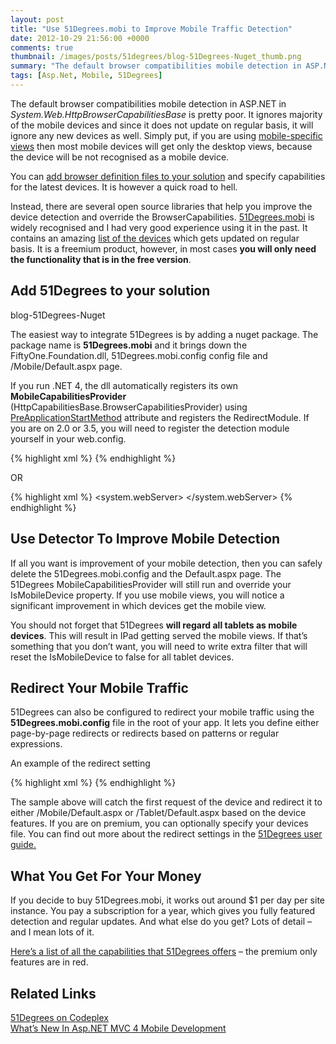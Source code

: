 ```yaml
---
layout: post
title: "Use 51Degrees.mobi to Improve Mobile Traffic Detection"
date: 2012-10-29 21:56:00 +0000
comments: true
thumbnail: /images/posts/51degrees/blog-51Degrees-Nuget_thumb.png
summary: "The default browser compatibilities mobile detection in ASP.NET in System.Web.HttpBrowserCapabilitiesBase is pretty poor. It ignores majority of the mobile devices and since it does not update on regular basis, it will ignore any new devices as well. Simply put, if you are using mobile-specific views then most mobile devices will get only the desktop views, because the device will be not recognised as a mobile device."
tags: [Asp.Net, Mobile, 51Degrees]
---
```


The default browser compatibilities mobile detection in ASP.NET in *System.Web.HttpBrowserCapabilitiesBase* is pretty poor. It ignores majority of the mobile devices and since it does not update on regular basis, it will ignore any new devices as well. Simply put, if you are using [mobile-specific views](http://msdn.microsoft.com/en-us/magazine/hh975347.aspx) then most mobile devices will get only the desktop views, because the device will be not recognised as a mobile device.

You can [add browser definition files to your solution](http://forums.asp.net/t/955969.aspx/1) and specify capabilities for the latest devices. It is however a quick road to hell.

Instead, there are several open source libraries that help you improve the device detection and override the BrowserCapabilities. [51Degrees.mobi](http://51degrees.codeplex.com/) is widely recognised and I had very good experience using it in the past. It contains an amazing [list of the devices](http://51degrees.mobi/Products/DeviceData/DeviceExplorer.aspx) which gets updated on regular basis. It is a freemium product, however, in most cases **you will only need the functionality that is in the free version**.

Add 51Degrees to your solution
-------------------

blog-51Degrees-Nuget

The easiest way to integrate 51Degrees is by adding a nuget package. The package name is **51Degrees.mobi** and it brings down the FiftyOne.Foundation.dll, 51Degrees.mobi.config config file and /Mobile/Default.aspx page.

If you run .NET 4, the dll automatically registers its own **MobileCapabilitiesProvider** (HttpCapabilitiesBase.BrowserCapabilitiesProvider) using [PreApplicationStartMethod](http://msdn.microsoft.com/en-us/library/system.web.preapplicationstartmethodattribute.aspx) attribute and registers the RedirectModule. If you are on 2.0 or 3.5, you will need to register the detection module yourself in your web.config.

{% highlight xml %}
<httpModules>
    <add name="Detector" type="FiftyOne.Foundation.Mobile.Detection.DetectorModule, FiftyOne.Foundation"/>
</httpModules>
{% endhighlight %} 

OR

{% highlight xml %}
<system.webServer>
    <modules>
    <remove name="Detector"/>
    <add name="Detector" type="FiftyOne.Foundation.Mobile.Detection.DetectorModule, FiftyOne.Foundation"/>
    </modules>
</system.webServer>
{% endhighlight %} 

Use Detector To Improve Mobile Detection
-------------------

If all you want is improvement of your mobile detection, then you can safely delete the 51Degrees.mobi.config and the Default.aspx page. The 51Degrees MobileCapabilitiesProvider will still run and override your IsMobileDevice property. If you use mobile views, you will notice a significant improvement in which devices get the mobile view.

You should not forget that 51Degrees **will regard all tablets as mobile devices**. This will result in IPad getting served the mobile views.  If that’s something that you don’t want, you will need to write extra  filter that will reset the IsMobileDevice to false for all tablet devices.

Redirect Your Mobile Traffic
-------------------

51Degrees can also be configured to redirect your mobile traffic using the **51Degrees.mobi.config** file in the root of your app. It lets you define either page-by-page redirects or redirects based on patterns or regular expressions.

An example of the redirect setting

{% highlight xml %}
<redirect firstRequestOnly="true" timeout="20" devicesFile="~/App_Data/Devices.dat" mobilePagesRegex="/(Mobile|Tablet)/">
    <locations>
        <location name="tablet" url="~/Tablet/Default.aspx">
        <add property="IsTablet" matchExpression="true"/>
        <add property="IsMobile" matchExpression="true"/>
        </location>
        <location name="mobile" url="~/Mobile/Default.aspx">
        <add property="IsMobile" matchExpression="true"/>
        </location>
    </locations>
</redirect>
{% endhighlight %} 

The sample above will catch the first request of the device and redirect it to either /Mobile/Default.aspx or /Tablet/Default.aspx based on the device features. If you are on premium, you can optionally specify your devices file. You can find out more about the redirect settings in the [51Degrees user guide.](http://51degrees.mobi/Support/Documentation/Foundation/UserGuide.aspx)

What You Get For Your Money
-------------------

If you decide to buy 51Degrees.mobi, it works out around $1 per day per site instance. You pay a subscription for a year, which gives you fully featured detection and regular updates. And what else do you get? Lots of detail – and I mean lots of it. 

[Here’s a list of all the capabilities that 51Degrees offers](http://51degrees.mobi/Products/DeviceData/PropertyDictionary.aspx) – the premium only features are in red.

Related Links
-------------------

[51Degrees on Codeplex](http://51degrees.codeplex.com/)<br />
[What’s New In Asp.NET MVC 4 Mobile Development](http://msdn.microsoft.com/en-us/magazine/hh975347.aspx)<br />